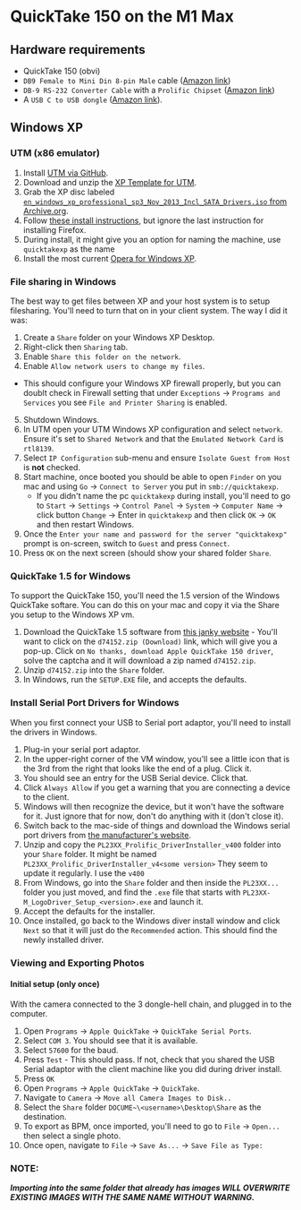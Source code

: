 # QuickTake 150 on the M1 Max #
## Hardware requirements ##
- QuickTake 150 (obvi)
- `DB9 Female to Mini Din 8-pin Male` cable ([Amazon link](https://www.amazon.com/dp/B00ALULFX0))
- `DB-9 RS-232 Converter Cable` with a `Prolific Chipset` ([Amazon link](https://www.amazon.com/dp/B00IDSM6BW))
- A `USB C to USB dongle` ([Amazon link](https://www.amazon.com/dp/B07BS8SRWH)).


## Windows XP ##
### UTM (x86 emulator) ###
1. Install [UTM via GitHub](https://github.com/utmapp/UTM/releases/latest/download/UTM.dmg).
2. Download and unzip the [XP Template for UTM](https://github.com/utmapp/vm-downloads/releases/download/windows-template/windows-xp-x64-utm.zip).
3. Grab the XP disc labeled [`en_windows_xp_professional_sp3_Nov_2013_Incl_SATA_Drivers.iso` from Archive.org](https://archive.org/download/WIndows-XP-Professional-SP3/en_windows_xp_professional_sp3_Nov_2013_Incl_SATA_Drivers.iso).
4. Follow [these install instructions](https://mac.getutm.app/gallery/windows-xp), but ignore the last instruction for installing Firefox.
5. During install, it might give you an option for naming the machine, use `quicktakexp` as the name
6. Install the most current [Opera for Windows XP](https://www.opera.com/computer/thanks?partner=www&par=id=39912%26location=415&gaprod=operawinxpvista).

### File sharing in Windows ###
The best way to get files between XP and your host system is to setup filesharing. You'll need to turn that on in your client system. The way I did it was:

1. Create a `Share` folder on your Windows XP Desktop.
2. Right-click then `Sharing` tab.
3. Enable `Share this folder on the network`.
4. Enable `Allow network users to change my files`.
  - This should configure your Windows XP firewall properly, but you can doublt check in Firewall setting that under `Exceptions` -> `Programs and Services` you see `File and Printer Sharing` is enabled.
5. Shutdown Windows.
6. In UTM open your UTM Windows XP configuration and select `network`. Ensure it's set to `Shared Network` and that the `Emulated Network Card` is `rtl8139`.
7. Select `IP Configuration` sub-menu and ensure `Isolate Guest from Host` is **not** checked.
8. Start machine, once booted you should be able to open `Finder` on you mac and using `Go` -> `Connect to Server` you put in `smb://quicktakexp`.
	- If you didn't name the pc `quicktakexp` during install, you'll need to go to `Start` -> `Settings` -> `Control Panel` -> `System` -> `Computer Name` -> click button `Change` -> Enter in `quicktakexp` and then click `OK` -> `OK` and then restart Windows.
9. Once the `Enter your name and password for the server "quicktakexp"` prompt is on-screen, switch to `Guest` and press `Connect`. 
10. Press `OK` on the next screen (should show your shared folder `Share`.

	
### QuickTake 1.5 for Windows ###
To support the QuickTake 150, you'll need the 1.5 version of the Windows QuickTake softare. You can do this on your mac and copy it via the Share you setup to the Windows XP vm.

1. Download the QuickTake 1.5 software from [this janky website](https://www.solvusoft.com/en/update/drivers/digital-camera/apple/quicktake/150/model-numbers/) - You'll want to click on the `d74152.zip (Download)` link, which will give you a pop-up. Click on `No thanks, download Apple QuickTake 150 driver`, solve the captcha and it will download a zip named `d74152.zip`.
2. Unzip `d74152.zip` into the `Share` folder.
3. In Windows, run the `SETUP.EXE` file, and accepts the defaults.

### Install Serial Port Drivers for Windows
When you first connect your USB to Serial port adaptor, you'll need to install the drivers in Windows. 

1. Plug-in your serial port adaptor.
2. In the upper-right corner of the VM window, you'll see a little icon that is the 3rd from the right that looks like the end of a plug. Click it.
3. You should see an entry for the USB Serial device. Click that.
4. Click `Always Allow` if you get a warning that you are connecting a device to the client.
5. Windows will then recognize the device, but it won't have the software for it. Just ignore that for now, don't do anything with it (don't close it).
6. Switch back to the mac-side of things and download the Windows serial port drivers from [the manufacturer's website](https://www.prolific.com.tw/UserFiles/files/PL23XX_Prolific_DriverInstaller_v408.zip).
7. Unzip and copy the `PL23XX_Prolific_DriverInstaller_v400` folder into your `Share` folder. It might be named `PL23XX_Prolific_DriverInstaller_v4<some version>` They seem to update it regularly. I use the `v400`
8. From Windows, go into the `Share` folder and then inside the `PL23XX...` folder you just moved, and find the `.exe` file that starts with `PL23XX-M_LogoDriver_Setup_<version>.exe` and launch it.
9. Accept the defaults for the installer.
10. Once installed, go back to the Windows diver install window and click `Next` so that it will just do the `Recommended` action. This should find the newly installed driver.

### Viewing and Exporting Photos ###

#### Initial setup (only once)
With the camera connected to the 3 dongle-hell chain, and plugged in to the computer.

1. Open `Programs` -> `Apple QuickTake` -> `QuickTake Serial Ports`.
2. Select `COM 3`. You should see that it is available.
3. Select `57600` for the baud.
4. Press `Test` - This should pass. If not, check that you shared the USB Serial adaptor with the client machine like you did during driver install.
5. Press `OK`
6. Open `Programs` -> `Apple QuickTake` -> `QuickTake`.
7. Navigate to `Camera` -> `Move all Camera Images to Disk..`
8. Select the `Share` folder `DOCUME~\<username>\Desktop\Share` as the destination.
9. To export as BPM, once imported, you'll need to go to `File` -> `Open...` then select a single photo.
10. Once open, navigate to `File` -> `Save As...` -> `Save File as Type:` 

### **NOTE:** ###
_**Importing into the same folder that already has images WILL OVERWRITE EXISTING IMAGES WITH THE SAME NAME WITHOUT WARNING.**_